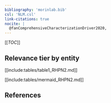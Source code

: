 ```yaml
---
bibliography: 'morinlab.bib'
csl: 'NLM.csl'
link-citations: true
nocite: |
  @fanComprehensiveCharacterizationDriver2020, 
---
```


[[_TOC_]]




## Relevance tier by entity

[[include:tables/table1_RHPN2.md]]





[[include:tables/mermaid_RHPN2.md]]

## References



